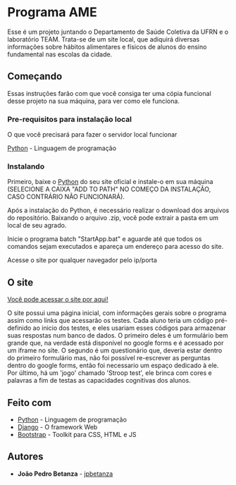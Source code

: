 # Programa AME

Esse é um projeto juntando o Departamento de Saúde Coletiva da UFRN e o laboratório TEAM. Trata-se de um site local, que adiquirá diversas informações sobre hábitos alimentares e físicos de alunos do ensino fundamental nas escolas da cidade.

## Começando

Essas instruções farão com que você consiga ter uma cópia funcional desse projeto na sua máquina, para ver como ele funciona.

### Pre-requisitos para instalação local

O que você precisará para fazer o servidor local funcionar

[Python](https://www.python.org/) - Linguagem de programação

### Instalando

Primeiro, baixe o [Python](https://www.python.org/) do seu site oficial e instale-o em sua máquina (SELECIONE A CAIXA "ADD TO PATH" NO COMEÇO DA INSTALAÇÃO, CASO CONTRÁRIO NÃO FUNCIONARÁ).

Após a instalação do Python, é necessário realizar o download dos arquivos do repositório. Baixando o arquivo .zip, você pode extrair a pasta em um local de seu agrado.

Inicie o programa batch "StartApp.bat" e aguarde até que todos os comandos sejam executados e apareça um endereço para acesso do site.

Acesse o site por qualquer navegador pelo ip/porta

## O site

[Você pode acessar o site por aqui!](https://programa-ame.vercel.app/)

O site possui uma página inicial, com informações gerais sobre o programa assim como links que acessarão os testes.
Cada aluno teria um código pré-definido ao inicio dos testes, e eles usariam esses códigos para armazenar suas respostas num banco de dados.
O primeiro deles é um formulário bem grande que, na verdade está disponível no google forms e é acessado por um iframe no site.
O segundo é um questionário que, deveria estar dentro do primeiro formulário mas, não foi possível re-escrever as perguntas dentro do google forms, então foi necessario um espaço dedicado à ele.
Por último, há um 'jogo' chamado 'Stroop test', ele brinca com cores e palavras a fim de testas as capacidades cognitivas dos alunos.

## Feito com

* [Python](https://www.python.org/) - Linguagem de programação
* [Django](https://www.djangoproject.com/) - O framework Web
* [Bootstrap](https://getbootstrap.com/) - Toolkit para CSS, HTML e JS

## Autores

* **João Pedro Betanza** - [jpbetanza](https://github.com/jpbetanza)

